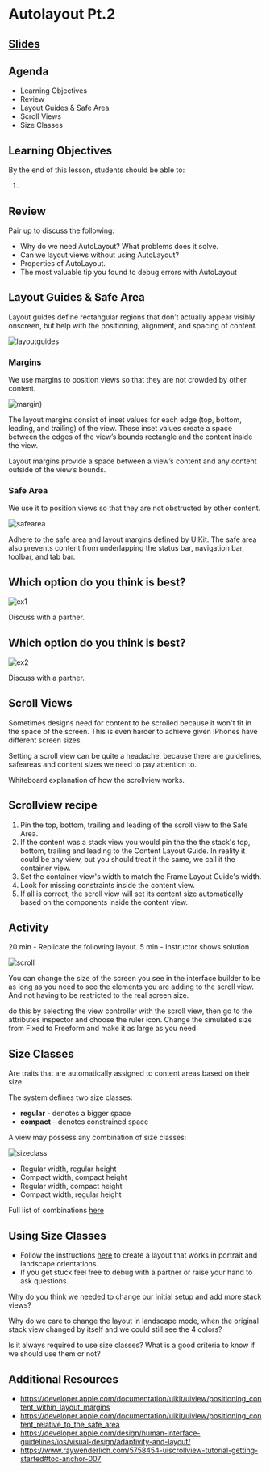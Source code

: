 <!-- Run this slideshow via the following command: -->
<!-- reveal-md README.md -w -->

<!-- .slide: class="header" -->
# Autolayout Pt.2

## [Slides](https://make-school-courses.github.io/MOB-1.2-Introduction-to-iOS-Development/Slides/02-Autolayout/README.html ':ignore')

<!-- > -->

## Agenda

- Learning Objectives
- Review
- Layout Guides & Safe Area
- Scroll Views
- Size Classes

<!-- > -->

## Learning Objectives

By the end of this lesson, students should be able to:

1.

<!-- > -->

## Review

Pair up to discuss the following:
  - Why do we need AutoLayout? What problems does it solve.
  - Can we layout views without using AutoLayout?
  - Properties of AutoLayout.
  - The most valuable tip you found to debug errors with AutoLayout

<!-- > -->

## Layout Guides & Safe Area

Layout guides define rectangular regions that don’t actually appear visibly onscreen, but help with the positioning, alignment, and spacing of content.

![layoutguides](assets/layoutguides.png)

<!-- v -->

### Margins

We use margins to position views so that they are not crowded by other content.

![margin](assets/margin.png))

The layout margins consist of inset values for each edge (top, bottom, leading, and trailing) of the view. These inset values create a space between the edges of the view’s bounds rectangle and the content inside the view.

<aside class = "notes">
Layout margins provide a space between a view’s content and any content outside of the view’s bounds.
</aside>

<!-- v -->

### Safe Area

We use it to position views so that they are not obstructed by other content.

![safearea](assets/safearea.png)

<aside class="notes">
Adhere to the safe area and layout margins defined by UIKit. The safe area also prevents content from underlapping the status bar, navigation bar, toolbar, and tab bar.
</aside>

<!-- > -->

## Which option do you think is best?

![ex1](assets/ex1.png)

<aside class="notes">
Discuss with a partner.
<aside>

<!-- v -->

## Which option do you think is best?

![ex2](assets/ex2.png)

<aside class="notes">
Discuss with a partner.
<aside>

<!-- > -->

## Scroll Views

Sometimes designs need for content to be scrolled because it won't fit in the space of the screen. This is even harder to achieve given iPhones have different screen sizes.

Setting a scroll view can be quite a headache, because there are guidelines, safeareas and content sizes we need to pay attention to.

<!-- v -->

Whiteboard explanation of how the scrollview works.

<!-- v -->

## Scrollview recipe

1. Pin the top, bottom, trailing and leading of the scroll view to the Safe Area.
1. If the content was a stack view you would pin the the the stack's top, bottom, trailing and leading to the Content Layout Guide. In reality it could be any view, but you should treat it the same, we call it the container view.
1. Set the container view's width to match the Frame Layout Guide's width.
1. Look for missing constraints inside the content view.
1. If all is correct, the scroll view will set its content size automatically based on the components inside the content view.

<!-- v -->

## Activity

20 min - Replicate the following layout.
5 min - Instructor shows solution

![scroll](assets/scroll.gif)

<aside class="notes">
You can change the size of the screen you see in the interface builder to be as long as you need to see the elements you are adding to the scroll view. And not having to be restricted to the real screen size.

do this by selecting the view controller with the scroll view, then go to the attributes inspector and choose the ruler icon. Change the simulated size from Fixed to Freeform and make it as large as you need.

<!-- v -->

## Size Classes

Are traits that are automatically assigned to content areas based on their size.

The system defines two size classes:
 - **regular** - denotes a bigger space
 - **compact** -  denotes constrained space

<!-- > -->

A view may possess any combination of size classes:

![sizeclass](assets/sizeclass.png)

<aside class = "notes">

- Regular width, regular height
- Compact width, compact height
- Regular width, compact height
- Compact width, regular height

Full list of combinations [here](https://developer.apple.com/design/human-interface-guidelines/ios/visual-design/adaptivity-and-layout/)
</aside>

<!-- > -->

## Using Size Classes

- Follow the instructions [here](assignments/sizeclasses.md) to create a layout that works in portrait and landscape orientations.
- If you get stuck feel free to debug with a partner or raise your hand to ask questions.

<!-- v -->

Why do you think we needed to change our initial setup and add more stack views?

<!-- v -->

Why do we care to change the layout in landscape mode, when the original stack view changed by itself and we could still see the 4 colors?

<!-- v -->

Is it always required to use size classes? What is a good criteria to know if we should use them or not?

<!-- > -->

## Additional Resources
- https://developer.apple.com/documentation/uikit/uiview/positioning_content_within_layout_margins
- https://developer.apple.com/documentation/uikit/uiview/positioning_content_relative_to_the_safe_area
- https://developer.apple.com/design/human-interface-guidelines/ios/visual-design/adaptivity-and-layout/
- https://www.raywenderlich.com/5758454-uiscrollview-tutorial-getting-started#toc-anchor-007
